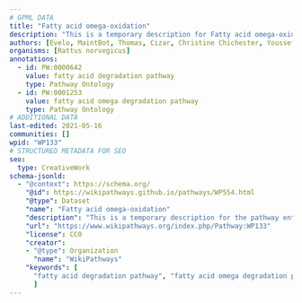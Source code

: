 ```yaml
---
# GPML DATA
title: "Fatty acid omega-oxidation"
description: "This is a temporary description for Fatty acid omega-oxidation"
authors: [Evelo, MaintBot, Thomas, Cizar, Christine Chichester, Youssefwalid, Eweitz]
organisms: [Rattus norvegicus]
annotations:
  - id: PW:0000642
    value: fatty acid degradation pathway
    type: Pathway Ontology
  - id: PW:0001253
    value: fatty acid omega degradation pathway
    type: Pathway Ontology
# ADDITIONAL DATA
last-edited: 2021-05-16
communities: []
wpid: "WP133"
# STRUCTURED METADATA FOR SEO
seo:
  type: CreativeWork
schema-jsonld:
  - "@context": https://schema.org/
    "@id": https://wikipathways.github.io/pathways/WP554.html
    "@type": Dataset
    "name": "Fatty acid omega-oxidation"
    "description": "This is a temporary description for the pathway entitled: Fatty acid omega-oxidation"
    "url": "https://www.wikipathways.org/index.php/Pathway:WP133"
    "license": CC0
    "creator":
    - "@type": Organization
      "name": "WikiPathways"
    "keywords": [
      "fatty acid degradation pathway", "fatty acid omega degradation pathway",
      ]
---
```

